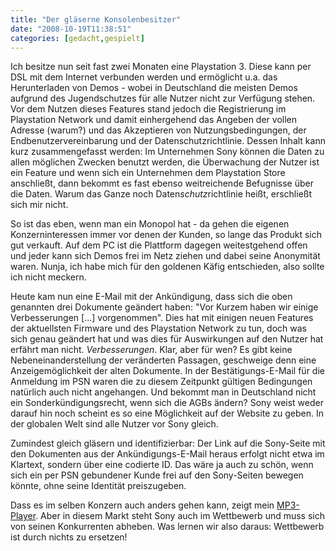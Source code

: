 ```yaml
---
title: "Der gläserne Konsolenbesitzer"
date: "2008-10-19T11:38:51"
categories: [gedacht,gespielt]
---
```


Ich besitze nun seit fast zwei Monaten eine Playstation 3. Diese kann per DSL mit dem Internet verbunden werden und ermöglicht u.a. das Herunterladen von Demos - wobei in Deutschland die meisten Demos aufgrund des Jugendschutzes für alle Nutzer nicht zur Verfügung stehen. Vor dem Nutzen dieses Features stand jedoch die Registrierung im Playstation Network und damit einhergehend das Angeben der vollen Adresse (warum?) und das Akzeptieren von Nutzungsbedingungen, der Endbenutzervereinbarung und der Datenschutzrichtlinie. Dessen Inhalt kann kurz zusammengefasst werden: Im Unternehmen Sony können die Daten zu allen möglichen Zwecken benutzt werden, die Überwachung der Nutzer ist ein Feature und wenn sich ein Unternehmen dem Playstation Store anschließt, dann bekommt es fast ebenso weitreichende Befugnisse über die Daten. Warum das Ganze noch Daten*schutz*richtlinie heißt, erschließt sich mir nicht.

So ist das eben, wenn man ein Monopol hat - da gehen die eigenen Konzerninteressen immer vor denen der Kunden, so lange das Produkt sich gut verkauft. Auf dem PC ist die Plattform dagegen weitestgehend offen und jeder kann sich Demos frei im Netz ziehen und dabei seine Anonymität waren. Nunja, ich habe mich für den goldenen Käfig entschieden, also sollte ich nicht meckern.

Heute kam nun eine E-Mail mit der Ankündigung, dass sich die oben genannten drei Dokumente geändert haben: "Vor Kurzem haben wir einige Verbesserungen [...] vorgenommen". Dies hat mit einigen neuen Features der aktuellsten Firmware und des Playstation Network zu tun, doch was sich genau geändert hat und was dies für Auswirkungen auf den Nutzer hat erfährt man nicht. *Verbesserungen*. Klar, aber für wen? Es gibt keine Nebeneinanderstellung der veränderten Passagen, geschweige denn eine Anzeigemöglichkeit der alten Dokumente. In der Bestätigungs-E-Mail für die Anmeldung im PSN waren die zu diesem Zeitpunkt gültigen Bedingungen natürlich auch nicht angehangen. Und bekommt man in Deutschland nicht ein Sonderkündigungsrecht, wenn sich die AGBs ändern? Sony weist weder darauf hin noch scheint es so eine Möglichkeit auf der Website zu geben. In der globalen Welt sind alle Nutzer vor Sony gleich.

Zumindest gleich gläsern und identifizierbar: Der Link auf die Sony-Seite mit den Dokumenten aus der Ankündigungs-E-Mail heraus erfolgt nicht etwa im Klartext, sondern über eine codierte ID. Das wäre ja auch zu schön, wenn sich ein per PSN gebundener Kunde frei auf den Sony-Seiten bewegen könnte, ohne seine Identität preiszugeben.

Dass es im selben Konzern auch anders gehen kann, zeigt mein [MP3-Player](/2008/04/26/sony-hat-mich-wieder/). Aber in diesem Markt steht Sony auch im Wettbewerb und muss sich von seinen Konkurrenten abheben. Was lernen wir also daraus: Wettbewerb ist durch nichts zu ersetzen!
